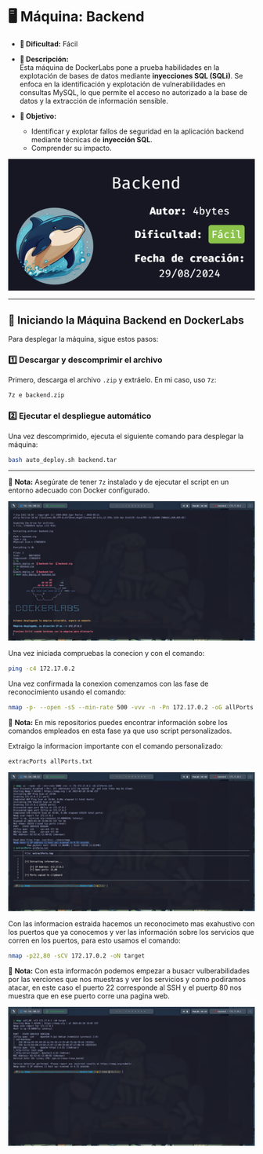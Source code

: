 # 🖥️ **Máquina: Backend**  
- **🔹 Dificultad:** Fácil  
- **📌 Descripción:**  
  Esta máquina de DockerLabs pone a prueba habilidades en la explotación de bases de datos mediante **inyecciones SQL (SQLi)**. Se enfoca en la identificación y explotación de vulnerabilidades en consultas MySQL, lo que permite el acceso no autorizado a la base de datos y la extracción de información sensible.  

- **🎯 Objetivo:**  
  - Identificar y explotar fallos de seguridad en la aplicación backend mediante técnicas de **inyección SQL**.  
  - Comprender su impacto.  

![Máquina Backend](/Backend/Images/Maquina.png)

---

## 🚀 **Iniciando la Máquina Backend en DockerLabs**  

Para desplegar la máquina, sigue estos pasos:  

### 1️⃣ **Descargar y descomprimir el archivo**  
Primero, descarga el archivo `.zip` y extráelo. En mi caso, uso `7z`:  

```bash
7z e backend.zip
```

### 2️⃣ **Ejecutar el despliegue automático**  
Una vez descomprimido, ejecuta el siguiente comando para desplegar la máquina:  

```bash
bash auto_deploy.sh backend.tar
```

---

📌 **Nota:** Asegúrate de tener `7z` instalado y de ejecutar el script en un entorno adecuado con Docker configurado.  

![Máquina Iniciada](/Backend/Images/inicio.jpeg)

Una vez iniciada compruebas la conecion y con el comando:
```bash
ping -c4 172.17.0.2
```
Una vez confirmada la conexion comenzamos con las fase de reconocimiento usando el comando:
```bash
nmap -p- --open -sS --min-rate 500 -vvv -n -Pn 172.17.0.2 -oG allPorts.txt
```
📌 **Nota:** En mis repositorios puedes encontrar información sobre los comandos empleados en esta fase ya que uso script personalizados.

Extraigo la informacion importante con el comando personalizado:
```bash
extracPorts allPorts.txt
```
![Reconocimiento](/Backend/Images/escaneo.jpeg)

Con las informacion estraida hacemos un reconocimeto mas exahustivo con los puertos que ya conocemos y ver las información sobre los servicios que corren en los puertos, para esto usamos el comando:
```bash
nmap -p22,80 -sCV 172.17.0.2 -oN target
```
📌 **Nota:** Con esta informacón podemos empezar a busacr vulberabilidades por las verciones que nos muestras y ver los servicios y como podiramos atacar, en este caso el puerto 22 corresponde al SSH y el puertp 80 nos muestra que en ese puerto corre una pagina web.

![Reconocimiento](/Backend/Images/puertos.jpeg)
